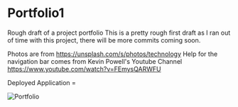 # Portfolio1
Rough draft of a project portfolio 
This is a pretty rough first draft as I ran out of time with this project, there will be more commits coming soon. 

Photos are from https://unsplash.com/s/photos/technology
Help for the navigation bar comes from Kevin Powell's Youtube Channel https://www.youtube.com/watch?v=FEmysQARWFU

Deployed Application = 

![Portfolio](https://user-images.githubusercontent.com/84287535/123532559-c1a21300-d6d3-11eb-998c-a1beb89c626e.PNG)
